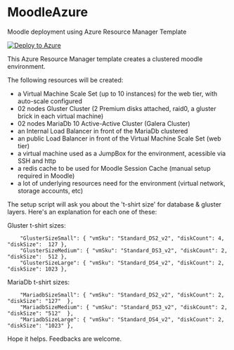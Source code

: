 # MoodleAzure
Moodle deployment using Azure Resource Manager Template

[![Deploy to Azure](http://azuredeploy.net/deploybutton.png)](https://portal.azure.com/#create/Microsoft.Template/uri/https%3A%2F%2Fraw.githubusercontent.com%2Fpateixei%2FMoodleAzure%2Fv2%2Fazuredeploy.json)

This Azure Resource Manager template creates a clustered moodle environment. 

The following resources will be created:

- a Virtual Machine Scale Set (up to 10 instances) for the web tier, with auto-scale configured
- 02 nodes Gluster Cluster  (2 Premium disks attached, raid0, a gluster brick in each virtual machine)
- 02 nodes MariaDb 10 Active-Active Cluster (Galera Cluster)
- an Internal Load Balancer in front of the MariaDb clustered
- an public Load Balancer in front of the Virtual Machine Scale Set (web tier)
- a virtual machine used as a JumpBox for the environment, acessible via SSH and http
- a redis cache to be used for Moodle Session Cache (manual setup required in Moodle)
- a lot of underlying resources need for the environment (virtual network, storage accounts, etc)

The setup script will ask you about the 't-shirt size' for database & gluster layers.
Here's an explanation for each one of these: 

Gluster t-shirt sizes: 

		"GlusterSizeSmall":	{ "vmSku": "Standard_DS2_v2", "diskCount": 4, "diskSize":  127 }, 
		"GlusterSizeMedium": { "vmSku": "Standard_DS3_v2", "diskCount": 2, "diskSize":  512 }, 
		"GlusterSizeLarge":	{ "vmSku": "Standard_DS4_v2", "diskCount": 2, "diskSize": 1023 },

MariaDb t-shirt sizes: 

		"MariadbSizeSmall":	{ "vmSku": "Standard_DS2_v2", "diskCount": 2, "diskSize": "127"  },
		"MariadbSizeMedium": { "vmSku": "Standard_DS3_v2", "diskCount": 2, "diskSize": "512"  },
		"MariadbSizeLarge":	{ "vmSku": "Standard_DS4_v2", "diskCount": 2, "diskSize": "1023" },

Hope it helps.
Feedbacks are welcome.


